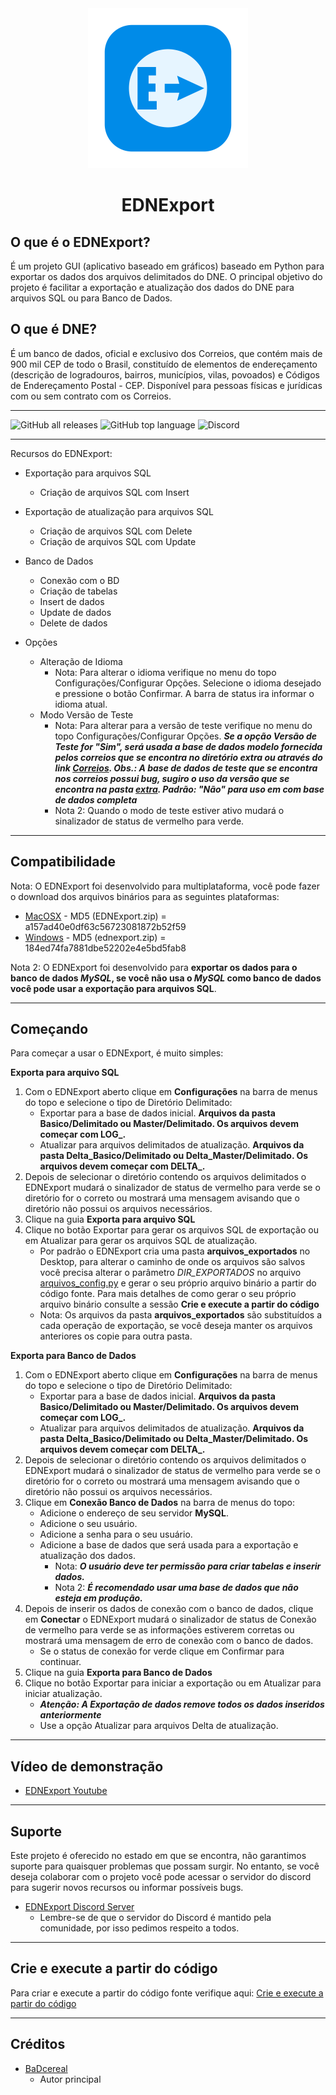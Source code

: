 <div align="center">
             <img src="imgs/ednexport.png" alt="EDNExport Logo" width="256" />
             <h1>EDNExport</h1>
</div>

## O que é o EDNExport?
É um projeto GUI (aplicativo baseado em gráficos) baseado em Python para exportar os dados dos arquivos delimitados do DNE.
O principal objetivo do projeto é facilitar a exportação e atualização dos dados do DNE
para arquivos SQL ou para Banco de Dados.

## O que é DNE?
É um banco de dados, oficial e exclusivo dos Correios, que contém mais de 900 mil CEP de todo o Brasil, constituído de elementos de endereçamento (descrição de logradouros, bairros, municípios, vilas, povoados) e Códigos de Endereçamento Postal - CEP. Disponível para pessoas físicas e jurídicas com ou sem contrato com os Correios.

----------

![GitHub all releases](https://img.shields.io/github/downloads/BaDcereal/EDNExport/total?color=white&style=plastic)
![GitHub top language](https://img.shields.io/github/languages/top/BaDcereal/EDNExport?color=4B8BBE&style=plastic) ![Discord](https://img.shields.io/discord/1105275075072102500?color=7289da&label=discord&style=plastic)

----------

Recursos do EDNExport:

* Exportação para arquivos SQL
    - Criação de arquivos SQL com Insert
* Exportação de atualização para arquivos SQL
    - Criação de arquivos SQL com Delete
    - Criação de arquivos SQL com Update

* Banco de Dados
    - Conexão com o BD
    - Criação de tabelas
    - Insert de dados
    - Update de dados
    - Delete de dados

* Opções
    - Alteração de Idioma
        - Nota: Para alterar o idioma verifique no menu do topo Configurações/Configurar Opções. Selecione o idioma desejado e pressione o botão Confirmar. A barra de status ira informar o idioma atual.
    - Modo Versão de Teste
        - Nota: Para alterar para a versão de teste verifique no menu do topo Configurações/Configurar Opções. ***Se a opção Versão de Teste for "Sim", será usada a base de dados modelo fornecida pelos correios que se encontra no diretório extra ou através do link [Correios](https://www.correios.com.br/enviar/marketing-direto/arquivos). Obs.: A base de dados de teste que se encontra nos correios possui bug, sugiro o uso da versão que se encontra na pasta [extra](./extra/). Padrão: "Não" para uso em com base de dados completa***
        - Nota 2: Quando o modo de teste estiver ativo mudará o sinalizador de status de vermelho para verde.
----------

## Compatibilidade

Nota: O EDNExport foi desenvolvido para multiplataforma, você pode fazer o download
dos arquivos binários para as seguintes plataformas:
* [MacOSX](https://github.com/BaDcereal/EDNExport/releases/download/v.0.0.1-beta/EDNExport_MacOSX.zip) - MD5 (EDNExport.zip) = a157ad40e0df63c56723081872b52f59
* [Windows](https://github.com/BaDcereal/EDNExport/releases/download/v.0.0.1-beta/EDNExport_Windows.zip) - MD5 (ednexport.zip) = 184ed74fa7881dbe52202e4e5bd5fab8

Nota 2: O EDNExport foi desenvolvido para **exportar os dados para o banco de dados
_MySQL_, se você não usa o _MySQL_ como banco de dados você pode usar a exportação para
arquivos SQL**.

----------

## Começando

Para começar a usar o EDNExport, é muito simples:

**Exporta para arquivo SQL**

1. Com o EDNExport aberto clique em **Configurações** na barra de menus do topo e selecione o tipo de
Diretório Delimitado:
    - Exportar para a base de dados inicial. **Arquivos da pasta Basico/Delimitado ou Master/Delimitado. Os arquivos devem começar com LOG_.**
    - Atualizar para arquivos delimitados de atualização. **Arquivos da pasta Delta_Basico/Delimitado ou Delta_Master/Delimitado. Os arquivos devem começar com DELTA_.**
2. Depois de selecionar o diretório contendo os arquivos delimitados o EDNExport mudará o sinalizador
de status de vermelho para verde se o diretório for o correto ou mostrará uma mensagem avisando que o
diretório não possui os arquivos necessários.
3. Clique na guia **Exporta para arquivo SQL**
4. Clique no botão Exportar para gerar os arquivos SQL de exportação ou em Atualizar para gerar os 
arquivos SQL de atualização.
    - Por padrão o EDNExport cria uma pasta **arquivos_exportados** no Desktop, para alterar o caminho
    de onde os arquivos são salvos você precisa alterar o parâmetro _DIR_EXPORTADOS_ no arquivo 
    [arquivos_config.py](./src/arquivos_config.py) e gerar o seu próprio arquivo binário a partir do
    código fonte. Para mais detalhes de como gerar o seu próprio arquivo binário consulte a sessão 
    **Crie e execute a partir do código**
    - Nota: Os arquivos da pasta **arquivos_exportados** são substituídos a cada operação de exportação, se você deseja manter os arquivos anteriores os copie para outra pasta.

**Exporta para Banco de Dados**

1. Com o EDNExport aberto clique em **Configurações** na barra de menus do topo e selecione o tipo de
Diretório Delimitado:
    - Exportar para a base de dados inicial. **Arquivos da pasta Basico/Delimitado ou Master/Delimitado. Os arquivos devem começar com LOG_.**
    - Atualizar para arquivos delimitados de atualização. **Arquivos da pasta Delta_Basico/Delimitado ou Delta_Master/Delimitado. Os arquivos devem começar com DELTA_.**
2. Depois de selecionar o diretório contendo os arquivos delimitados o EDNExport mudará o sinalizador
de status de vermelho para verde se o diretório for o correto ou mostrará uma mensagem avisando que o
diretório não possui os arquivos necessários.
3. Clique em **Conexão Banco de Dados** na barra de menus do topo:
    - Adicione o endereço de seu servidor **MySQL**.
    - Adicione o seu usuário.
    - Adicione a senha para o seu usuário.
    - Adicione a base de dados que será usada para a exportação e atualização dos dados.
        - Nota: ***O usuário deve ter permissão para criar tabelas e inserir dados.***
        - Nota 2: ***É recomendado usar uma base de dados que não esteja em produção.***
4. Depois de inserir os dados de conexão com o banco de dados, clique em **Conectar** o EDNExport mudará o sinalizador de status de Conexão de vermelho para verde se as informações estiverem corretas ou mostrará uma mensagem de erro de conexão com o banco de dados.
    - Se o status de conexão for verde clique em Confirmar para continuar.
5. Clique na guia **Exporta para Banco de Dados**
6. Clique no botão Exportar para iniciar a exportação ou em Atualizar para iniciar atualização.
    - ***Atenção: A Exportação de dados remove todos os dados inseridos anteriormente***
    - Use a opção Atualizar para arquivos Delta de atualização.

----------

## Vídeo de demonstração

* [EDNExport Youtube](https://www.youtube.com/watch?v=y9_A9q9-SL8&pp=ygUkaW1wb3J0YcOnw6NvIGJhc2UgZGFkb3MgY2VwIGNvcnJlaW9z)

----------

## Suporte

Este projeto é oferecido no estado em que se encontra, não garantimos suporte para quaisquer problemas que possam surgir. No entanto, se você deseja colaborar com o projeto você pode acessar o servidor do discord para sugerir novos recursos ou informar possíveis bugs.

* [EDNExport Discord Server](https://discord.gg/sMrhJjXAuU)
  * Lembre-se de que o servidor do Discord é mantido pela comunidade, por isso pedimos respeito a todos.

----------

## Crie e execute a partir do código

Para criar e execute a partir do código fonte verifique aqui: 
[Crie e execute a partir do código](./SOURCE.md)

----------

## Créditos

* [BaDcereal](https://github.com/BaDcereal)
  * Autor principal